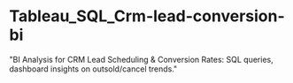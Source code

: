 # Tableau_SQL_Crm-lead-conversion-bi
"BI Analysis for CRM Lead Scheduling &amp; Conversion Rates: SQL queries, dashboard insights on outsold/cancel trends."
